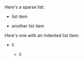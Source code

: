 Here's a sparse list:

- list item

- another list item

Here's one with an indented list item:

- li

    - li